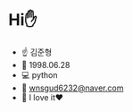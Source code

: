 # Hi:hand:
- :point_up: 김준형
- :pray: 1998.06.28
- :computer: python
- :email: wnsgud6232@naver.com
- :beer: I love it:heart: